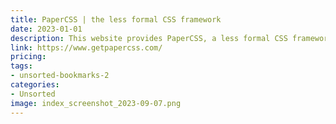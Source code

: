 ```yaml
---
title: PaperCSS | the less formal CSS framework
date: 2023-01-01
description: This website provides PaperCSS, a less formal CSS framework for web development.
link: https://www.getpapercss.com/
pricing: 
tags: 
- unsorted-bookmarks-2 
categories: 
- Unsorted 
image: index_screenshot_2023-09-07.png
---
```

